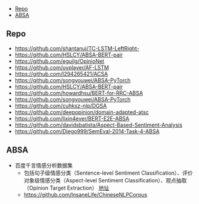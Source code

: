<!-- TOC -->

- [Repo](#repo)
- [ABSA](#absa)

<!-- /TOC -->

## Repo

- https://github.com/shantanuj/TC-LSTM-LeftRight-
- https://github.com/HSLCY/ABSA-BERT-pair
- https://github.com/eguilg/OpinioNet
- https://github.com/uyplayer/AF-LSTM
- https://github.com/l294265421/ACSA
- https://github.com/songyouwei/ABSA-PyTorch
- https://github.com/HSLCY/ABSA-BERT-pair
- https://github.com/howardhsu/BERT-for-RRC-ABSA
- https://github.com/songyouwei/ABSA-PyTorch
- https://github.com/cuhksz-nlp/DGSA
- https://github.com/deepopinion/domain-adapted-atsc
- https://github.com/lixin4ever/BERT-E2E-ABSA
- https://github.com/davidsbatista/Aspect-Based-Sentiment-Analysis
- https://github.com/Diego999/SemEval-2014-Task-4-ABSA



## ABSA

- 百度千言情感分析数据集  
  - 包括句子级情感分类（Sentence-level Sentiment Classification）、评价对象级情感分类（Aspect-level Sentiment Classification）、观点抽取（Opinion Target Extraction）  [地址](https://aistudio.baidu.com/aistudio/competition/detail/50/?isFromLUGE=TRUE) 
  - https://github.com/InsaneLife/ChineseNLPCorpus


